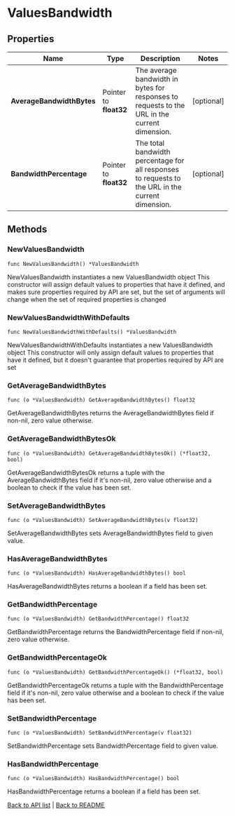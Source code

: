 # ValuesBandwidth

## Properties

Name | Type | Description | Notes
------------ | ------------- | ------------- | -------------
**AverageBandwidthBytes** | Pointer to **float32** | The average bandwidth in bytes for responses to requests to the URL in the current dimension. | [optional] 
**BandwidthPercentage** | Pointer to **float32** | The total bandwidth percentage for all responses to requests to the URL in the current dimension. | [optional] 

## Methods

### NewValuesBandwidth

`func NewValuesBandwidth() *ValuesBandwidth`

NewValuesBandwidth instantiates a new ValuesBandwidth object
This constructor will assign default values to properties that have it defined,
and makes sure properties required by API are set, but the set of arguments
will change when the set of required properties is changed

### NewValuesBandwidthWithDefaults

`func NewValuesBandwidthWithDefaults() *ValuesBandwidth`

NewValuesBandwidthWithDefaults instantiates a new ValuesBandwidth object
This constructor will only assign default values to properties that have it defined,
but it doesn't guarantee that properties required by API are set

### GetAverageBandwidthBytes

`func (o *ValuesBandwidth) GetAverageBandwidthBytes() float32`

GetAverageBandwidthBytes returns the AverageBandwidthBytes field if non-nil, zero value otherwise.

### GetAverageBandwidthBytesOk

`func (o *ValuesBandwidth) GetAverageBandwidthBytesOk() (*float32, bool)`

GetAverageBandwidthBytesOk returns a tuple with the AverageBandwidthBytes field if it's non-nil, zero value otherwise
and a boolean to check if the value has been set.

### SetAverageBandwidthBytes

`func (o *ValuesBandwidth) SetAverageBandwidthBytes(v float32)`

SetAverageBandwidthBytes sets AverageBandwidthBytes field to given value.

### HasAverageBandwidthBytes

`func (o *ValuesBandwidth) HasAverageBandwidthBytes() bool`

HasAverageBandwidthBytes returns a boolean if a field has been set.

### GetBandwidthPercentage

`func (o *ValuesBandwidth) GetBandwidthPercentage() float32`

GetBandwidthPercentage returns the BandwidthPercentage field if non-nil, zero value otherwise.

### GetBandwidthPercentageOk

`func (o *ValuesBandwidth) GetBandwidthPercentageOk() (*float32, bool)`

GetBandwidthPercentageOk returns a tuple with the BandwidthPercentage field if it's non-nil, zero value otherwise
and a boolean to check if the value has been set.

### SetBandwidthPercentage

`func (o *ValuesBandwidth) SetBandwidthPercentage(v float32)`

SetBandwidthPercentage sets BandwidthPercentage field to given value.

### HasBandwidthPercentage

`func (o *ValuesBandwidth) HasBandwidthPercentage() bool`

HasBandwidthPercentage returns a boolean if a field has been set.


[Back to API list](../README.md#documentation-for-api-endpoints) | [Back to README](../README.md)
